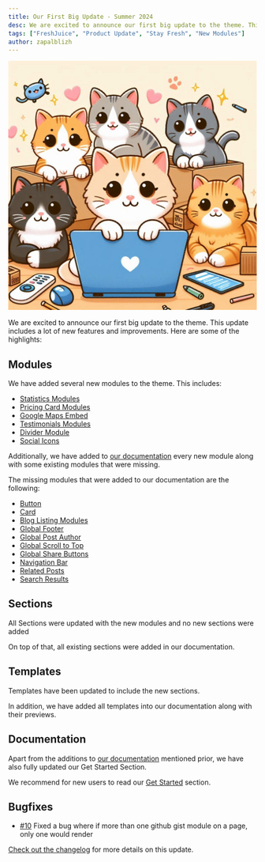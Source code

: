 ```yaml
---
title: Our First Big Update - Summer 2024
desc: We are excited to announce our first big update to the theme. This update includes a lot of new features and improvements.
tags: ["FreshJuice", "Product Update", "Stay Fresh", "New Modules"]
author: zapalblizh
---
```


<img src="./we-are-excited-to-announce.jpg" alt="Cats with a laptop" class="img md:float-right md:ml-14" eleventy:widths="320">

We are excited to announce our first big update to the theme. This update includes a lot of new features and improvements. Here are some of the highlights:

## Modules

We have added several new modules to the theme. This includes:

- [Statistics Modules](/docs/modules/statistics/)
- [Pricing Card Modules](/docs/modules/pricing-card/)
- [Google Maps Embed](/docs/modules/google-maps/)
- [Testimonials Modules](/docs/modules/testimonials/)
- [Divider Module](/docs/modules/divider/)
- [Social Icons](/docs/modules/social-icons/)

Additionally, we have added to [our documentation](/docs/) every new module along with some existing modules that were missing.

The missing modules that were added to our documentation are the following:

- [Button](/docs/modules/button/)
- [Card](/docs/modules/card/)
- [Blog Listing Modules](/docs/modules/blog-listing/)
- [Global Footer](/docs/modules/global-footer/)
- [Global Post Author](/docs/modules/global-post-author/)
- [Global Scroll to Top](/docs/modules/global-scroll-to-top/)
- [Global Share Buttons](/docs/modules/global-share-buttons/)
- [Navigation Bar](/docs/modules/navigation-bar/)
- [Related Posts](/docs/modules/related-posts/)
- [Search Results](/docs/modules/search-results/)

## Sections

All Sections were updated with the new modules and no new sections were added

On top of that, all existing sections were added in our documentation.

## Templates

Templates have been updated to include the new sections.

In addition, we have added all templates into our documentation along with their previews.

## Documentation

Apart from the additions to [our documentation](/docs/) mentioned prior, we have also fully updated our Get Started Section.

We recommend for new users to read our [Get Started](/docs/) section.

## Bugfixes

- [#10](https://github.com/freshjuice-dev/freshjuice-hubspot-theme/issues/10) Fixed a bug where if more than one github gist module on a page, only one would render

[Check out the changelog](/changelog/) for more details on this update.
